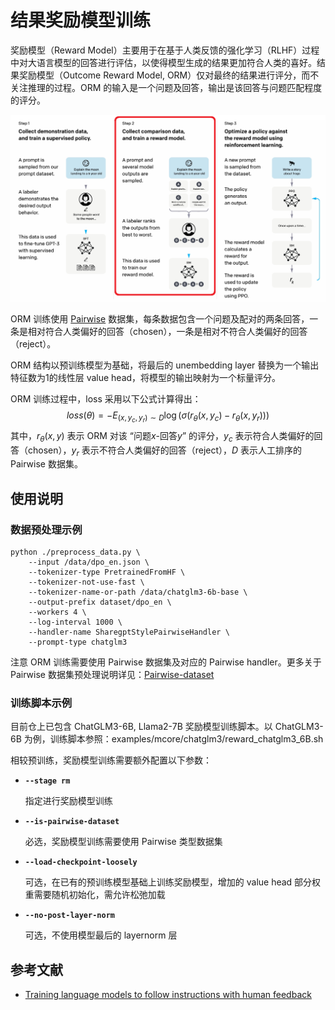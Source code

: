# 结果奖励模型训练

奖励模型（Reward Model）主要用于在基于人类反馈的强化学习（RLHF）过程中对大语言模型的回答进行评估，以使得模型生成的结果更加符合人类的喜好。结果奖励模型（Outcome Reward Model, ORM）仅对最终的结果进行评分，而不关注推理的过程。ORM 的输入是一个问题及回答，输出是该回答与问题匹配程度的评分。

![](../../sources/images/reward_model/rm_in_rlhf.png)

ORM 训练使用 [Pairwise](./pairwise_dataset.md) 数据集，每条数据包含一个问题及配对的两条回答，一条是相对符合人类偏好的回答（chosen），一条是相对不符合人类偏好的回答（reject）。

ORM 结构以预训练模型为基础，将最后的 unembedding layer 替换为一个输出特征数为1的线性层 value head，将模型的输出映射为一个标量评分。

ORM 训练过程中，loss 采用以下公式计算得出：
$$
loss(\theta) = -E_{(x, y_c, y_r) \sim D} \log(\sigma(r_\theta(x, y_c) - r_\theta(x, y_r)))
$$
其中，$r_\theta(x,y)$ 表示 ORM 对该 “问题$x$-回答$y$” 的评分，$y_c$ 表示符合人类偏好的回答（chosen），$y_r$ 表示不符合人类偏好的回答（reject），$D$ 表示人工排序的 Pairwise 数据集。

## 使用说明

### 数据预处理示例

```shell
python ./preprocess_data.py \
    --input /data/dpo_en.json \
    --tokenizer-type PretrainedFromHF \
    --tokenizer-not-use-fast \
    --tokenizer-name-or-path /data/chatglm3-6b-base \
    --output-prefix dataset/dpo_en \
    --workers 4 \
    --log-interval 1000 \
    --handler-name SharegptStylePairwiseHandler \
    --prompt-type chatglm3 
```

注意 ORM 训练需要使用 Pairwise 数据集及对应的 Pairwise handler。更多关于 Pairwise 数据集预处理说明详见：[Pairwise-dataset](./pairwise_dataset.md)

### 训练脚本示例

目前仓上已包含 ChatGLM3-6B, Llama2-7B 奖励模型训练脚本。以 ChatGLM3-6B 为例，训练脚本参照：examples/mcore/chatglm3/reward_chatglm3_6B.sh

相较预训练，奖励模型训练需要额外配置以下参数：

- **`--stage rm`**

  指定进行奖励模型训练

- **`--is-pairwise-dataset`**

  必选，奖励模型训练需要使用 Pairwise 类型数据集

- **`--load-checkpoint-loosely`**

  可选，在已有的预训练模型基础上训练奖励模型，增加的 value head 部分权重需要随机初始化，需允许松弛加载

- **`--no-post-layer-norm`**

  可选，不使用模型最后的 layernorm 层

## 参考文献

- [Training language models to follow instructions with human feedback](https://arxiv.org/abs/2203.02155)